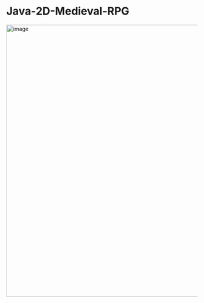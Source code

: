 # Java-2D-Medieval-RPG
<img width="715" alt="image" src="https://github.com/SEM24/Java-2D-Medieval-RPG/assets/71443826/beeda99c-34c6-4c29-967b-0cf131403626">
